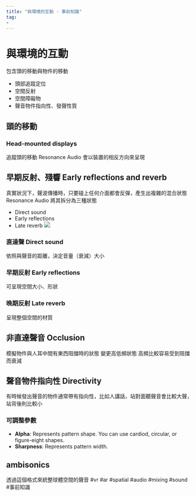 ```yaml
---
title: "與環境的互動 - 事前知識"
tag: 
- 
---
```

# 與環境的互動
包含頭的移動與物件的移動
- 頭部追蹤定位
- 空間反射
- 空間障礙物
- 聲音物件指向性、發聲性質

## 頭的移動
### Head-mounted displays
追蹤頭的移動
Resonance Audio 會以裝置的相反方向來呈現

## 早期反射、殘響 Early reflections and reverb
真實狀況下，聲波傳播時，只要碰上任何介面都會反彈，產生出複雜的混合狀態
Resonance Audio 將其拆分為三種狀態
- Direct sound
- Early reflections
- Late reverb
![](https://resonance-audio.github.io/resonance-audio/images/concepts/reflections.png)
### 直達聲 Direct sound
依照與聲音的距離，決定音量（衰減）大小
### 早期反射 Early reflections
可呈現空間大小、形狀

### 晚期反射 Late reverb
呈現整個空間的材質

## 非直達聲音 Occlusion
模擬物件與人耳中間有東西阻擋時的狀態
變更高低頻狀態
高頻比較容易受到阻擋而衰減

## 聲音物件指向性 Directivity
有時候發出聲音的物件通常帶有指向性，比如人講話，站對面聽聲音會比較大聲，站背後則比較小

### 可調整參數  
-   **Alpha**: Represents pattern shape. You can use cardiod, circular, or figure-eight shapes.
-   **Sharpness**: Represents pattern width.

## ambisonics
透過這個格式來統整球體空間的聲音
#vr #ar #spatial #audio #mixing #sound #事前知識